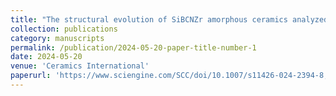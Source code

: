 ```yaml
---
title: "The structural evolution of SiBCNZr amorphous ceramics analyzed by machine learning potential"
collection: publications
category: manuscripts
permalink: /publication/2024-05-20-paper-title-number-1
date: 2024-05-20
venue: 'Ceramics International'
paperurl: 'https://www.sciengine.com/SCC/doi/10.1007/s11426-024-2394-8;JSESSIONID=c19158ee-5156-4054-b348-ef0d40691fdd'
---
```

